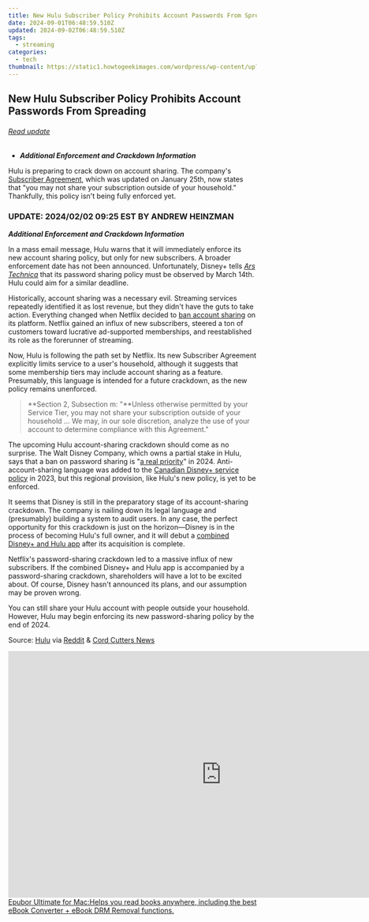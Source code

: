 ```yaml
---
title: New Hulu Subscriber Policy Prohibits Account Passwords From Spreading
date: 2024-09-01T06:48:59.510Z
updated: 2024-09-02T06:48:59.510Z
tags:
  - streaming
categories:
  - tech
thumbnail: https://static1.howtogeekimages.com/wordpress/wp-content/uploads/2024/02/34.jpg
---
```


## New Hulu Subscriber Policy Prohibits Account Passwords From Spreading

###### [Read update](https://location-social.techidaily.com/in-2024-4-most-known-ways-to-find-someone-on-tinder-for-oppo-k11x-by-name-drfone-by-drfone-virtual-android/) 

* **_Additional Enforcement and Crackdown Information_**

 Hulu is preparing to crack down on account sharing. The company's [Subscriber Agreement](https://disneyplus.bn5x.net/c/156932/564546/9358?subId1=UUhtgUeUpU2001865&subId2=ehtg&u=https%3A%2F%2Fwww.hulu.com%2Fsubscriber%5Fagreement&ourl=https%3A%2F%2Fwww.hulu.com%2Fsubscriber%5Fagreement%3F), which was updated on January 25th, now states that "you may not share your subscription outside of your household." Thankfully, this policy isn't being fully enforced yet.

###  UPDATE: 2024/02/02 09:25 EST BY ANDREW HEINZMAN

**_Additional Enforcement and Crackdown Information_** 

 In a mass email message, Hulu warns that it will immediately enforce its new account sharing policy, but only for new subscribers. A broader enforcement date has not been announced. Unfortunately, Disney+ tells [_Ars Technica_](https://arstechnica.com/gadgets/2024/02/hulu-disney-password-crackdown-kills-account-sharing-on-march-14/) that its password sharing policy must be observed by March 14th. Hulu could aim for a similar deadline.

 Historically, account sharing was a necessary evil. Streaming services repeatedly identified it as lost revenue, but they didn't have the guts to take action. Everything changed when Netflix decided to [ban account sharing](https://screen-mirroring-recording.techidaily.com/updated-optimizing-skype-call-audio-environment-for-2024/) on its platform. Netflix gained an influx of new subscribers, steered a ton of customers toward lucrative ad-supported memberships, and reestablished its role as the forerunner of streaming.

 Now, Hulu is following the path set by Netflix. Its new Subscriber Agreement explicitly limits service to a user's household, although it suggests that some membership tiers may include account sharing as a feature. Presumably, this language is intended for a future crackdown, as the new policy remains unenforced.

> **Section 2, Subsection m: "**Unless otherwise permitted by your Service Tier, you may not share your subscription outside of your household ... We may, in our sole discretion, analyze the use of your account to determine compliance with this Agreement."

 The upcoming Hulu account-sharing crackdown should come as no surprise. The Walt Disney Company, which owns a partial stake in Hulu, says that a ban on password sharing is "[a real priority](http://www.cnn.com/2024/01/31/media/disney-hulu-espn-ban-password-sharing)" in 2024\. Anti-account-sharing language was added to the [Canadian Disney+ service policy](https://apple-account.techidaily.com/in-2024-how-to-remove-an-airtag-from-your-apple-id-account-from-apple-iphone-x-by-drfone-ios/) in 2023, but this regional provision, like Hulu's new policy, is yet to be enforced.

 It seems that Disney is still in the preparatory stage of its account-sharing crackdown. The company is nailing down its legal language and (presumably) building a system to audit users. In any case, the perfect opportunity for this crackdown is just on the horizon—Disney is in the process of becoming Hulu's full owner, and it will debut a [combined Disney+ and Hulu app](https://fox-boxes.techidaily.com/unleashing-voice-windows-10-audio-basics/) after its acquisition is complete.

 Netflix's password-sharing crackdown led to a massive influx of new subscribers. If the combined Disney+ and Hulu app is accompanied by a password-sharing crackdown, shareholders will have a lot to be excited about. Of course, Disney hasn't announced its plans, and our assumption may be proven wrong.

 You can still share your Hulu account with people outside your household. However, Hulu may begin enforcing its new password-sharing policy by the end of 2024.

 Source: [Hulu](https://disneyplus.bn5x.net/c/156932/564546/9358?subId1=UUhtgUeUpU2001865&subId2=ehtg&u=https%3A%2F%2Fwww.hulu.com%2Fsubscriber%5Fagreement&ourl=https%3A%2F%2Fwww.hulu.com%2Fsubscriber%5Fagreement%3F) via [Reddit](https://www.reddit.com/r/Hulu/comments/1aftf7o/got%5Fthis%5Ftoday%5Fin%5Fthe%5Femail%5Flooks%5Flike%5Ftheyre/) & [Cord Cutters News](https://cordcuttersnews.com/it-looks-like-disneys-password-sharing-crackdown-is-coming-for-hulu-users/)

<ins class="adsbygoogle"
     style="display:block"
     data-ad-format="autorelaxed"
     data-ad-client="ca-pub-7571918770474297"
     data-ad-slot="1223367746"></ins>



<ins class="adsbygoogle"
     style="display:block"
     data-ad-client="ca-pub-7571918770474297"
     data-ad-slot="8358498916"
     data-ad-format="auto"
     data-full-width-responsive="true"></ins>



<!-- affiliate ads begin -->
<a href="https://secure.2checkout.com/order/checkout.php?PRODS=4599952&QTY=1&AFFILIATE=108875&CART=1"><iframe width="864" height="500" src="https://www.youtube.com/embed/jVnfr5HudQw" title="The Latest and Easiest Solution to Remove Kindle DRM on Windows (without Degrading)" frameborder="0" allow="accelerometer; autoplay; clipboard-write; encrypted-media; gyroscope; picture-in-picture; web-share" referrerpolicy="strict-origin-when-cross-origin" allowfullscreen></iframe>Epubor Ultimate for Mac:Helps you read books anywhere, including the best eBook Converter + eBook DRM Removal functions.</a>
<!-- affiliate ads end -->